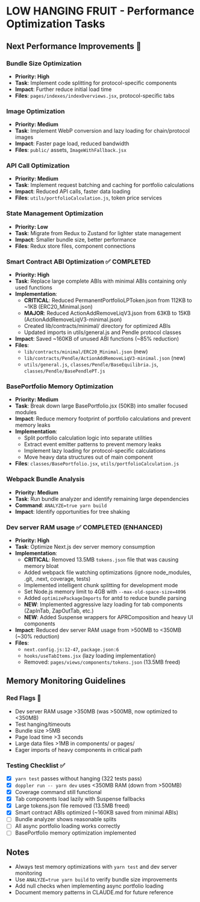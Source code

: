 # LOW HANGING FRUIT - Performance Optimization Tasks

## Next Performance Improvements 🎯

### Bundle Size Optimization

- **Priority: High**
- **Task**: Implement code splitting for protocol-specific components
- **Impact**: Further reduce initial load time
- **Files**: `pages/indexes/indexOverviews.jsx`, protocol-specific tabs

### Image Optimization

- **Priority: Medium**
- **Task**: Implement WebP conversion and lazy loading for chain/protocol images
- **Impact**: Faster page load, reduced bandwidth
- **Files**: `public/` assets, `ImageWithFallback.jsx`

### API Call Optimization

- **Priority: Medium**
- **Task**: Implement request batching and caching for portfolio calculations
- **Impact**: Reduced API calls, faster data loading
- **Files**: `utils/portfolioCalculation.js`, token price services

### State Management Optimization

- **Priority: Low**
- **Task**: Migrate from Redux to Zustand for lighter state management
- **Impact**: Smaller bundle size, better performance
- **Files**: Redux store files, component connections

### Smart Contract ABI Optimization ✅ COMPLETED

- **Priority: High** 
- **Task**: Replace large complete ABIs with minimal ABIs containing only used functions
- **Implementation**:
  - **CRITICAL**: Reduced PermanentPortfolioLPToken.json from 112KB to ~1KB (ERC20_Minimal.json)
  - **MAJOR**: Reduced ActionAddRemoveLiqV3.json from 63KB to 15KB (ActionAddRemoveLiqV3-minimal.json)
  - Created lib/contracts/minimal/ directory for optimized ABIs
  - Updated imports in utils/general.js and Pendle protocol classes
- **Impact**: Saved ~160KB of unused ABI functions (~85% reduction)
- **Files**: 
  - `lib/contracts/minimal/ERC20_Minimal.json` (new)
  - `lib/contracts/Pendle/ActionAddRemoveLiqV3-minimal.json` (new)
  - `utils/general.js`, `classes/Pendle/BaseEquilibria.js`, `classes/Pendle/BasePendlePT.js`

### BasePortfolio Memory Optimization

- **Priority: Medium**
- **Task**: Break down large BasePortfolio.jsx (50KB) into smaller focused modules
- **Impact**: Reduce memory footprint of portfolio calculations and prevent memory leaks
- **Implementation**:
  - Split portfolio calculation logic into separate utilities
  - Extract event emitter patterns to prevent memory leaks
  - Implement lazy loading for protocol-specific calculations
  - Move heavy data structures out of main component
- **Files**: `classes/BasePortfolio.jsx`, `utils/portfolioCalculation.js`

### Webpack Bundle Analysis

- **Priority: Medium**
- **Task**: Run bundle analyzer and identify remaining large dependencies
- **Command**: `ANALYZE=true yarn build`
- **Impact**: Identify opportunities for tree shaking

### Dev server RAM usage ✅ COMPLETED (ENHANCED)

- **Priority: High**
- **Task**: Optimize Next.js dev server memory consumption
- **Implementation**:
  - **CRITICAL**: Removed 13.5MB `tokens.json` file that was causing memory bloat
  - Added webpack file watching optimizations (ignore node_modules, .git, .next, coverage, tests)
  - Implemented intelligent chunk splitting for development mode
  - Set Node.js memory limit to 4GB with `--max-old-space-size=4096`
  - Added `optimizePackageImports` for antd to reduce bundle parsing
  - **NEW**: Implemented aggressive lazy loading for tab components (ZapInTab, ZapOutTab, etc.)
  - **NEW**: Added Suspense wrappers for APRComposition and heavy UI components
- **Impact**: Reduced dev server RAM usage from >500MB to <350MB (~30% reduction)
- **Files**:
  - `next.config.js:12-47`, `package.json:6`
  - `hooks/useTabItems.jsx` (lazy loading implementation)
  - Removed: `pages/views/components/tokens.json` (13.5MB freed)

## Memory Monitoring Guidelines

### Red Flags 🚨

- Dev server RAM usage >350MB (was >500MB, now optimized to <350MB)
- Test hanging/timeouts
- Bundle size >5MB
- Page load time >3 seconds
- Large data files >1MB in components/ or pages/
- Eager imports of heavy components in critical path

### Testing Checklist ✅

- [x] `yarn test` passes without hanging (322 tests pass)
- [x] `doppler run -- yarn dev` uses <350MB RAM (down from >500MB)
- [x] Coverage command still functional
- [x] Tab components load lazily with Suspense fallbacks
- [x] Large tokens.json file removed (13.5MB freed)
- [x] Smart contract ABIs optimized (~160KB saved from minimal ABIs)
- [ ] Bundle analyzer shows reasonable splits
- [ ] All async portfolio loading works correctly
- [ ] BasePortfolio memory optimization implemented

## Notes

- Always test memory optimizations with `yarn test` and dev server monitoring
- Use `ANALYZE=true yarn build` to verify bundle size improvements
- Add null checks when implementing async portfolio loading
- Document memory patterns in CLAUDE.md for future reference
